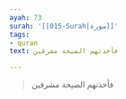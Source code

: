 ```yaml
---
ayah: 73
surah: '[[015-Surah|سورة]]'
tags:
- quran
text: فأخذتهم الصيحة مشرقين

---
```

> فأخذتهم الصيحة مشرقين
